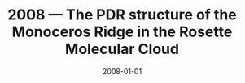---
title: "2008 &mdash; The PDR structure of the Monoceros Ridge in the Rosette Molecular Cloud"
collection: publications
refereed: 'no'
date: "2008-01-01"
venue: "EAS Publications Series"
paperurl: 
link: "https://ui.adsabs.harvard.edu/abs/2008EAS....31..205S"
citation: "Simon, R.; Schneider, N.; Kramer, C.; Ossenkopf, V.; Röllig, M., EAS Publications Series, Volume 31, 2008, pp.205-207"
---
